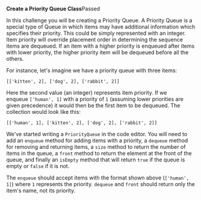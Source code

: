 **Create a Priority Queue Class**Passed

In this challenge you will be creating a Priority Queue. A Priority Queue is a special type of Queue in which items may have additional information which specifies their priority. This could be simply represented with an integer. Item priority will override placement order in determining the sequence items are dequeued. If an item with a higher priority is enqueued after items with lower priority, the higher priority item will be dequeued before all the others.

For instance, let's imagine we have a priority queue with three items:

```
[['kitten', 2], ['dog', 2], ['rabbit', 2]]

```

Here the second value (an integer) represents item priority. If we enqueue `['human', 1]` with a priority of `1` (assuming lower priorities are given precedence) it would then be the first item to be dequeued. The collection would look like this:

```
[['human', 1], ['kitten', 2], ['dog', 2], ['rabbit', 2]]

```

We've started writing a `PriorityQueue` in the code editor. You will need to add an `enqueue` method for adding items with a priority, a `dequeue` method for removing and returning items, a `size` method to return the number of items in the queue, a `front` method to return the element at the front of the queue, and finally an `isEmpty` method that will return `true` if the queue is empty or `false` if it is not.

The `enqueue` should accept items with the format shown above (`['human', 1]`) where `1` represents the priority. `dequeue` and `front` should return only the item's name, not its priority.